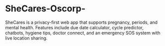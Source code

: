 # SheCares-Oscorp-
SheCares is a privacy-first web app that supports pregnancy, periods, and mental health. Features include due date calculator, cycle predictor, chatbots, hygiene tips, doctor connect, and an emergency SOS system with live location sharing.
